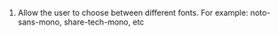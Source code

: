 1. Allow the user to choose between different fonts. For example:
   noto-sans-mono, share-tech-mono, etc